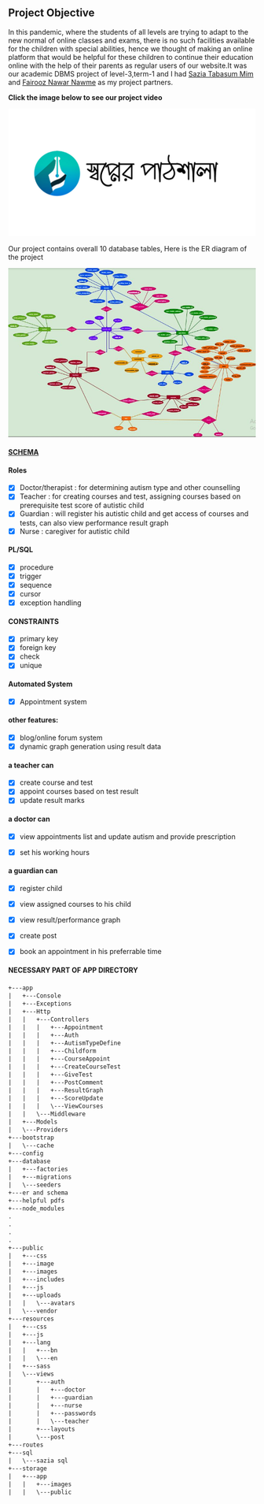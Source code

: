 ## Project Objective

In this pandemic, where the students of all levels are trying to adapt to the new normal of online classes and exams, there is no such facilities available for the children with special abilities, hence we thought of making an online platform that would be helpful for these children to continue their education online with the help of their parents as regular users of our website.It was our academic DBMS project of level-3,term-1 and I had [Sazia Tabasum Mim](https://github.com/Sazia-Mim) and [Fairooz Nawar Nawme](https://github.com/anonymous-033) as my project partners.

**Click the image below to see our project video**

[![Watch the video](./logo.jpg)](https://www.youtube.com/watch?v=PF3RLvKE8sQ)

Our project contains overall 10 database tables, Here is the ER diagram of the project

![Project ER](er.JPG)


#### [SCHEMA](https://github.com/Geek-a-Byte/DBMS-PROJECT---ONLINE-LEARNING-PLATFORM-FOR-SPECIAL-CHILDREN/blob/master/schema.pdf)


#### Roles
- [x] Doctor/therapist : for determining autism type and other counselling
- [x] Teacher : for creating courses and test, assigning courses based on prerequisite test score of autistic child
- [x] Guardian : will register his autistic child and get access of courses and tests, can also view performance result graph
- [x] Nurse : caregiver for autistic child

#### PL/SQL 
- [x] procedure
- [x] trigger
- [x] sequence
- [x] cursor
- [x] exception handling 

#### CONSTRAINTS
- [x] primary key
- [x] foreign key
- [x] check
- [x] unique

#### Automated System
- [x] Appointment system

#### other features:
- [x] blog/online forum system
- [x] dynamic graph generation using result data

#### a teacher can 
- [x] create course and test
- [x] appoint courses based on test result
- [x] update result marks

#### a doctor can
- [x] view appointments list and update autism and provide prescription
- [x] set his working hours


#### a guardian can
- [x] register child
- [x] view assigned courses to his child
- [x] view result/performance graph
- [x] create post
- [x] book an appointment in his preferrable time
 

#### NECESSARY PART OF APP DIRECTORY
```
+---app
|   +---Console
|   +---Exceptions
|   +---Http
|   |   +---Controllers
|   |   |   +---Appointment
|   |   |   +---Auth
|   |   |   +---AutismTypeDefine
|   |   |   +---Childform
|   |   |   +---CourseAppoint
|   |   |   +---CreateCourseTest
|   |   |   +---GiveTest
|   |   |   +---PostComment
|   |   |   +---ResultGraph
|   |   |   +---ScoreUpdate
|   |   |   \---ViewCourses
|   |   \---Middleware
|   +---Models
|   \---Providers
+---bootstrap
|   \---cache
+---config
+---database
|   +---factories
|   +---migrations
|   \---seeders
+---er and schema
+---helpful pdfs
+---node_modules
.
.
.
.
+---public
|   +---css
|   +---image
|   +---images
|   +---includes
|   +---js
|   +---uploads
|   |   \---avatars
|   \---vendor
+---resources
|   +---css
|   +---js
|   +---lang
|   |   +---bn
|   |   \---en
|   +---sass
|   \---views
|       +---auth
|       |   +---doctor
|       |   +---guardian
|       |   +---nurse
|       |   +---passwords
|       |   \---teacher
|       +---layouts
|       \---post
+---routes
+---sql
|   \---sazia sql
+---storage
|   +---app
|   |   +---images
|   |   \---public


```


